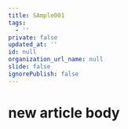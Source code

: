 ```yaml
---
title: SAmple001
tags:
  - ''
private: false
updated_at: ''
id: null
organization_url_name: null
slide: false
ignorePublish: false
---
```

# new article body
